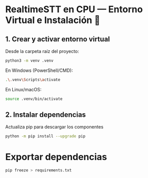 # RealtimeSTT en CPU — Entorno Virtual e Instalación 🚀

## 1. Crear y activar entorno virtual

Desde la carpeta raíz del proyecto:

```bash
python3 -m venv .venv
```


En Windows (PowerShell/CMD):

```bash
.\.venv\Scripts\activate
```
En Linux/macOS:

```bash
source .venv/bin/activate
```

## 2. Instalar dependencias

Actualiza pip para descargar los componentes

```bash
python -m pip install --upgrade pip
```

# Exportar dependencias

```bash
pip freeze > requirements.txt
```